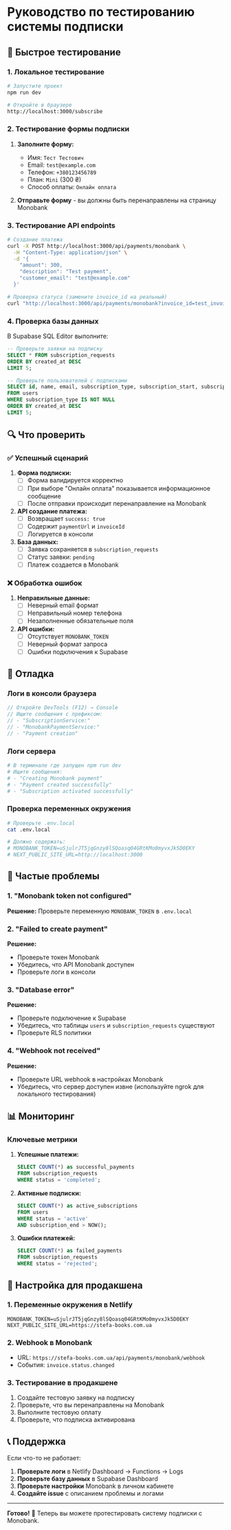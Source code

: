 # Руководство по тестированию системы подписки

## 🧪 Быстрое тестирование

### 1. Локальное тестирование

```bash
# Запустите проект
npm run dev

# Откройте в браузере
http://localhost:3000/subscribe
```

### 2. Тестирование формы подписки

1. **Заполните форму:**
   - Имя: `Тест Тестович`
   - Email: `test@example.com`
   - Телефон: `+380123456789`
   - План: `Mini` (300 ₴)
   - Способ оплаты: `Онлайн оплата`

2. **Отправьте форму** - вы должны быть перенаправлены на страницу Monobank

### 3. Тестирование API endpoints

```bash
# Создание платежа
curl -X POST http://localhost:3000/api/payments/monobank \
  -H "Content-Type: application/json" \
  -d '{
    "amount": 300,
    "description": "Test payment",
    "customer_email": "test@example.com"
  }'

# Проверка статуса (замените invoice_id на реальный)
curl "http://localhost:3000/api/payments/monobank?invoice_id=test_invoice"
```

### 4. Проверка базы данных

В Supabase SQL Editor выполните:

```sql
-- Проверьте заявки на подписку
SELECT * FROM subscription_requests 
ORDER BY created_at DESC 
LIMIT 5;

-- Проверьте пользователей с подписками
SELECT id, name, email, subscription_type, subscription_start, subscription_end, status 
FROM users 
WHERE subscription_type IS NOT NULL
ORDER BY created_at DESC 
LIMIT 5;
```

## 🔍 Что проверить

### ✅ Успешный сценарий

1. **Форма подписки:**
   - [ ] Форма валидируется корректно
   - [ ] При выборе "Онлайн оплата" показывается информационное сообщение
   - [ ] После отправки происходит перенаправление на Monobank

2. **API создание платежа:**
   - [ ] Возвращает `success: true`
   - [ ] Содержит `paymentUrl` и `invoiceId`
   - [ ] Логируется в консоли

3. **База данных:**
   - [ ] Заявка сохраняется в `subscription_requests`
   - [ ] Статус заявки: `pending`
   - [ ] Платеж создается в Monobank

### ❌ Обработка ошибок

1. **Неправильные данные:**
   - [ ] Неверный email формат
   - [ ] Неправильный номер телефона
   - [ ] Незаполненные обязательные поля

2. **API ошибки:**
   - [ ] Отсутствует `MONOBANK_TOKEN`
   - [ ] Неверный формат запроса
   - [ ] Ошибки подключения к Supabase

## 🐛 Отладка

### Логи в консоли браузера

```javascript
// Откройте DevTools (F12) → Console
// Ищите сообщения с префиксом:
// - "SubscriptionService:"
// - "MonobankPaymentService:"
// - "Payment creation"
```

### Логи сервера

```bash
# В терминале где запущен npm run dev
# Ищите сообщения:
# - "Creating Monobank payment"
# - "Payment created successfully"
# - "Subscription activated successfully"
```

### Проверка переменных окружения

```bash
# Проверьте .env.local
cat .env.local

# Должно содержать:
# MONOBANK_TOKEN=uSjulrJT5jqGnzy8lSQoasq04GRtKMo0myvxJk5D0EKY
# NEXT_PUBLIC_SITE_URL=http://localhost:3000
```

## 🚨 Частые проблемы

### 1. "Monobank token not configured"

**Решение:** Проверьте переменную `MONOBANK_TOKEN` в `.env.local`

### 2. "Failed to create payment"

**Решение:** 
- Проверьте токен Monobank
- Убедитесь, что API Monobank доступен
- Проверьте логи в консоли

### 3. "Database error"

**Решение:**
- Проверьте подключение к Supabase
- Убедитесь, что таблицы `users` и `subscription_requests` существуют
- Проверьте RLS политики

### 4. "Webhook not received"

**Решение:**
- Проверьте URL webhook в настройках Monobank
- Убедитесь, что сервер доступен извне (используйте ngrok для локального тестирования)

## 📊 Мониторинг

### Ключевые метрики

1. **Успешные платежи:**
   ```sql
   SELECT COUNT(*) as successful_payments
   FROM subscription_requests 
   WHERE status = 'completed';
   ```

2. **Активные подписки:**
   ```sql
   SELECT COUNT(*) as active_subscriptions
   FROM users 
   WHERE status = 'active' 
   AND subscription_end > NOW();
   ```

3. **Ошибки платежей:**
   ```sql
   SELECT COUNT(*) as failed_payments
   FROM subscription_requests 
   WHERE status = 'rejected';
   ```

## 🔧 Настройка для продакшена

### 1. Переменные окружения в Netlify

```
MONOBANK_TOKEN=uSjulrJT5jqGnzy8lSQoasq04GRtKMo0myvxJk5D0EKY
NEXT_PUBLIC_SITE_URL=https://stefa-books.com.ua
```

### 2. Webhook в Monobank

- URL: `https://stefa-books.com.ua/api/payments/monobank/webhook`
- События: `invoice.status.changed`

### 3. Тестирование в продакшене

1. Создайте тестовую заявку на подписку
2. Проверьте, что вы перенаправлены на Monobank
3. Выполните тестовую оплату
4. Проверьте, что подписка активирована

## 📞 Поддержка

Если что-то не работает:

1. **Проверьте логи** в Netlify Dashboard → Functions → Logs
2. **Проверьте базу данных** в Supabase Dashboard
3. **Проверьте настройки** Monobank в личном кабинете
4. **Создайте issue** с описанием проблемы и логами

---

**Готово!** 🎉 Теперь вы можете протестировать систему подписки с Monobank.
